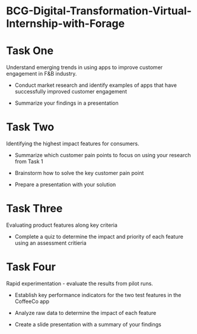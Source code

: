 # BCG-Digital-Transformation-Virtual-Internship-with-Forage

# Task One
Understand emerging trends in using apps to improve customer engagement in F&B industry.

  - Conduct market research and identify examples of apps that have successfully improved customer engagement 
  
  - Summarize your findings in a presentation 

# Task Two

Identifying the highest impact features for consumers.

  - Summarize which customer pain points to focus on using your research from Task 1
  
  - Brainstorm how to solve the key customer pain point
  
  - Prepare a presentation with your solution 

# Task Three
Evaluating product features along key criteria
   
  - Complete a quiz to determine the impact and priority of each feature using an assessment critieria

# Task Four
Rapid experimentation - evaluate the results from pilot runs.

  - Establish key performance indicators for the two test features in the CoffeeCo app
  
  - Analyze raw data to determine the impact of each feature
  
  - Create a slide presentation with a summary of your findings
